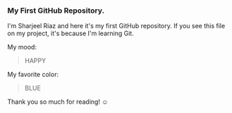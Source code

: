 ### My First GitHub Repository.

I'm Sharjeel Riaz and here it's my first GitHub repository.
If you see this file on my project, it's because I'm learning Git.

My mood:

> HAPPY

My favorite color:

> BLUE

Thank you so much for reading! ☺
